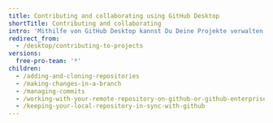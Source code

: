 ```yaml
---
title: Contributing and collaborating using GitHub Desktop
shortTitle: Contributing and collaborating
intro: 'Mithilfe von GitHub Desktop kannst Du Deine Projekte verwalten, aussagekräftige Commits erstellen und den Projektverlauf in einer App statt an der Befehlszeile nachverfolgen.'
redirect_from:
  - /desktop/contributing-to-projects
versions:
  free-pro-team: '*'
children:
  - /adding-and-cloning-repositories
  - /making-changes-in-a-branch
  - /managing-commits
  - /working-with-your-remote-repository-on-github-or-github-enterprise
  - /keeping-your-local-repository-in-sync-with-github
---
```

